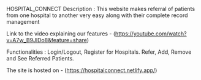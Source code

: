HOSPITAL_CONNECT
Description : This website makes referral of patients from one hospital to another very easy along with their complete record management

Link to the video explaining our features - (https://youtube.com/watch?v=A7w_B9JlDo8&feature=share)

Functionalities : Login/Logout, Register for Hospitals. Refer, Add, Remove and See Referred Patients.

The site is hosted on - (https://hospitalconnect.netlify.app/)
